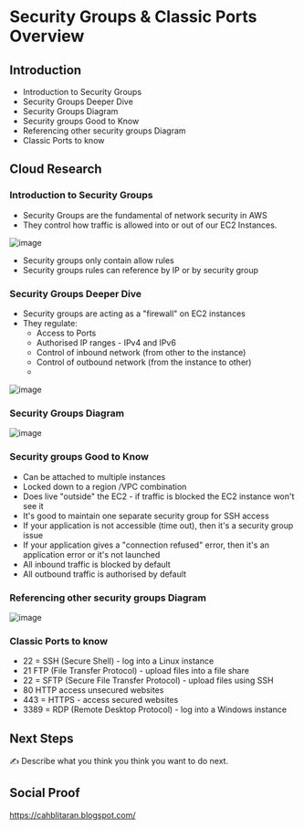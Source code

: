 

# Security Groups & Classic Ports Overview

## Introduction

- Introduction to Security Groups
- Security Groups Deeper Dive
- Security Groups Diagram
- Security groups Good to Know
- Referencing other security groups Diagram
- Classic Ports to know


## Cloud Research

### Introduction to Security Groups

- Security Groups are the fundamental of network security in AWS
- They control how traffic is allowed into or out of our EC2 Instances.
 
 ![image](https://user-images.githubusercontent.com/121140952/213086744-baf1f56e-bb53-41ff-aee5-9ad93869e35f.png)

 
- Security groups only contain allow rules 
- Security groups rules can reference by IP or by security group


### Security Groups Deeper Dive

- Security groups are acting as a "firewall" on EC2 instances<br>
- They regulate:
   - Access to Ports
   - Authorised IP ranges - IPv4 and IPv6
   - Control of inbound network (from other to the instance)
   - Control of outbound network (from the instance to other)
   - 

![image](https://user-images.githubusercontent.com/121140952/213087305-cf668264-aa00-4cfa-9db9-9b205c39473b.png)


### Security Groups Diagram

![image](https://user-images.githubusercontent.com/121140952/213087359-d000f95e-7f34-47a9-bd6f-48e58792c393.png)


### Security groups Good to Know

- Can be attached to multiple instances
- Locked down to a region /VPC combination
- Does live "outside" the EC2 - if traffic is blocked the EC2 instance won't see it
- It's good to maintain one separate security group for SSH access
- If your application is not accessible (time out), then it's a security group issue
- If your application gives a "connection refused" error, then it's an application error or it's not launched
- All inbound traffic is blocked by default
- All outbound traffic is authorised by default


### Referencing other security groups Diagram

![image](https://user-images.githubusercontent.com/121140952/213087749-856978f5-f0ea-4f3e-a537-a39e4bb319e1.png)


### Classic Ports to know

- 22 = SSH (Secure Shell) - log into a Linux instance
- 21 FTP (File Transfer Protocol) - upload files into a file share
- 22 = SFTP (Secure File Transfer Protocol) - upload files using SSH
- 80 HTTP access unsecured websites
- 443 = HTTPS - access secured websites
- 3389 = RDP (Remote Desktop Protocol) - log into a Windows instance


## Next Steps

✍️ Describe what you think you think you want to do next.

## Social Proof

https://cahblitaran.blogspot.com/
